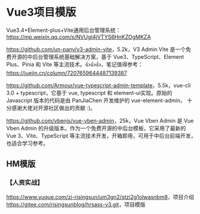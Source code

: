 # Vue3项目模版

Vue3.4+Element-plus+Vite通用后台管理系统：<https://mp.weixin.qq.com/s/NVUgI4jVTYS6HnKZOgMKZA>

<https://github.com/un-pany/v3-admin-vite>，5.2k，V3 Admin Vite 是一个免费开源的中后台管理系统基础解决方案，基于 Vue3、TypeScript、Element Plus、Pinia 和 Vite 等主流技术。👍👍👍，笔记值得参考：<https://juejin.cn/column/7207659644487139387>

<https://github.com/Armour/vue-typescript-admin-template>，5.5k，vue-cli 3.0 + typescript，它基于 vue, typescript 和 element-ui实现。原始的 Javascript 版本的代码是由 PanJiaChen 开发维护的 vue-element-admin， 十分感谢大佬对开源社区做出的贡献 :)。


<https://github.com/vbenjs/vue-vben-admin>，25k，Vue Vben Admin 是 Vue Vben Admin 的升级版本。作为一个免费开源的中后台模板，它采用了最新的 Vue 3、Vite、TypeScript 等主流技术开发，开箱即用，可用于中后台前端开发，也适合学习参考。

## HM模版

### 【人资实战】
<https://www.yuque.com/zj-risingsun/um3gn2/stzi2g1olwasnbm8>，项目介绍
<https://gitee.com/risingsunblog/hrsass-v3.git>，项目模版
